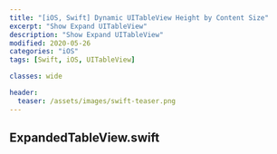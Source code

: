 ```yaml
---
title: "[iOS, Swift] Dynamic UITableView Height by Content Size"
excerpt: "Show Expand UITableView"
description: "Show Expand UITableView"
modified: 2020-05-26
categories: "iOS"
tags: [Swift, iOS, UITableView]

classes: wide

header:
  teaser: /assets/images/swift-teaser.png
---
```


## ExpandedTableView.swift
<script src="https://gist.github.com/tigi44/11ea867de99aba0b540bfb6c051811e8.js"></script>
